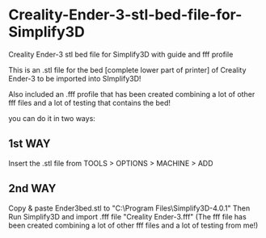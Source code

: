 # Creality-Ender-3-stl-bed-file-for-Simplify3D

Creality Ender-3 stl bed file for Simplify3D with guide and fff profile

This is an .stl file for the bed [complete lower part of printer] of Creality Ender-3 to be imported into SImplify3D!

Also included an .fff profile that has been created combining a lot of other fff files and a lot of testing that contains the bed!

you can do it in two ways:

1st WAY
-------
Insert the .stl file from TOOLS > OPTIONS > MACHINE > ADD

2nd WAY
-------
Copy & paste Ender3bed.stl to "C:\Program Files\Simplify3D-4.0.1"
Then Run Simplify3D and import .fff file "Creality Ender-3.fff"
(The fff file has been created combining a lot of other fff files and a lot of testing from me!)
